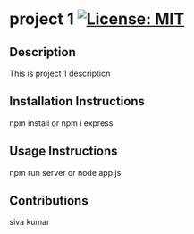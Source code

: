 # project 1 [![License: MIT](https://img.shields.io/badge/License-MIT-yellow.svg)](https://opensource.org/licenses/MIT)
## Description
  This is project 1 description
## Installation Instructions
 npm install
or
 npm i express

## Usage Instructions
  npm run server
or
  node app.js 
## Contributions
  siva kumar
